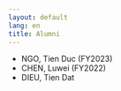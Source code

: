 ```yaml
---
layout: default
lang: en
title: Alumni
---
```


- NGO, Tien Duc (FY2023)
- CHEN, Luwei (FY2022)
- DIEU, Tien Dat

<!-- EOF -->
